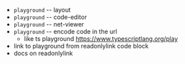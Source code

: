 - `playground` -- layout
- `playground` -- code-editor
- `playground` -- net-viewer
- `playground` -- encode code in the url
  - like ts playground https://www.typescriptlang.org/play
- link to playground from readonlylink code block
- docs on readonlylink
